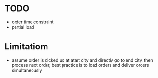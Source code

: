 # TODO
+ order time constraint
+ partial load

# Limitatiom
+ assume order is picked up at atart city and directly go to end city, then process next order, best practice is to load orders and deliver orders simultaneously 
